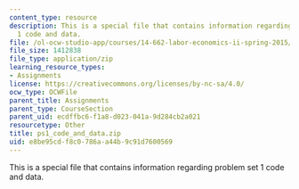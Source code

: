 ```yaml
---
content_type: resource
description: This is a special file that contains information regarding problem set
  1 code and data.
file: /ol-ocw-studio-app/courses/14-662-labor-economics-ii-spring-2015/e8be95cdf8c0786aa44b9c91d7600569_ps1_code_and_data.zip
file_size: 1412838
file_type: application/zip
learning_resource_types:
- Assignments
license: https://creativecommons.org/licenses/by-nc-sa/4.0/
ocw_type: OCWFile
parent_title: Assignments
parent_type: CourseSection
parent_uid: ecdffbc6-f1a8-d023-041a-9d284cb2a021
resourcetype: Other
title: ps1_code_and_data.zip
uid: e8be95cd-f8c0-786a-a44b-9c91d7600569
---
```

This is a special file that contains information regarding problem set 1 code and data.
